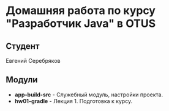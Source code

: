 # Домашняя работа по курсу "Разработчик Java" в OTUS

## Студент

Евгений Серебряков<br>

## Модули

* **app-build-src** - Служебный модуль, настройки проекта.
* **hw01-gradle** - Лекция 1. Подготовка к курсу.
